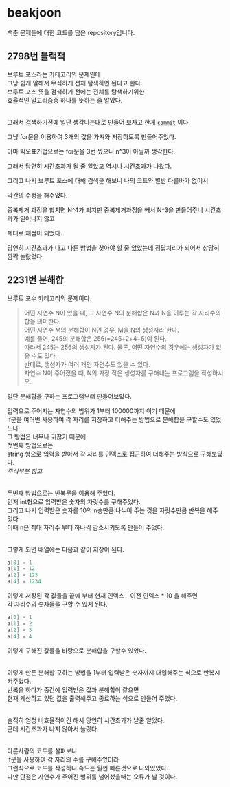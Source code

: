 # beakjoon

백준 문제들에 대한 코드를 담은 repository입니다.<br>

## 2798번 블랙잭

브루트 포스라는 카테고리의 문제인데<br>
그냥 쉽게 말해서 무식하게 전체 탐색하면 된다고 한다.<br>
브루트 포스 뜻을 검색하기 전에는 전체를 탐색하기위한<br>
효율적인 알고리즘중 하나를 뜻하는 줄 알았다.<br><br>

그래서 검색하기전에 일단 생각나는대로 만들어 보자고 한게 [`commit`](https://github.com/soulsystem00/beakjoon/commit/05ad34816832a107402ea5e5d57c57f2729902b7) 이다.<br>

그냥 for문을 이용하여 3개의 값을 가져와 저장하도록 만들어주었다.

아마 빅오표기법으로는 for문을 3번 썼으니 n^3이 아닐까 생각한다.

그래서 당연히 시간초과가 될 줄 알았고 역시나 시간초과가 나왔다.

그리고 나서 브루트 포스에 대해 검색을 해보니 나의 코드와 별반 다를바가 없어서

약간의 수정을 해주었다.

중복제거 과정을 합치면 N^4가 되지만 중복제거과정을 빼서 N^3을 만들어주니 시간초과가 일어나지 않고

제대로 채점이 되었다.

당연히 시간초과가 나고 다른 방법을 찾아야 할 줄 았았는데 정답처리가 되어서 상당히 깜짝 놀랐었다.

## 2231번 분해합

브루트 포수 카테고리의 문제이다.<br>
>어떤 자연수 N이 있을 때, 그 자연수 N의 분해합은 N과 N을 이루는 각 자리수의 합을 의미한다.<br> 어떤 자연수 M의 분해합이 N인 경우, M을 N의 생성자라 한다.<br> 예를 들어, 245의 분해합은 256(=245+2+4+5)이 된다.<br> 따라서 245는 256의 생성자가 된다. 물론, 어떤 자연수의 경우에는 생성자가 없을 수도 있다.<br> 반대로, 생성자가 여러 개인 자연수도 있을 수 있다.<br>자연수 N이 주어졌을 때, N의 가장 작은 생성자를 구해내는 프로그램을 작성하시오.

일단 분해합을 구하는 프로그램부터 만들어보았다.<br>


입력으로 주어지는 자연수의 범위가 1부터 100000까지 이기 때문에<br> 
if문을 여러번 사용하여 각 자리를 저장하고 더해주는 방법으로 분해합을 구할수도 있었느나<br>
그 방법은 너무나 귀찮기 때문에<br>
첫번째 방법으로는 <br>
string 형으로 입력을 받아서 각 자리를 인덱스로 접근하여 더해주는 방식으로 구해보았다.<br>
<I>주석부분 참고</I><br><br>

두번째 방법으로는 반복문을 이용해 주었다.<br>
먼저 int형으로 입력받은 숫자의 자릿수를 구해주었다.<br>
그리고 나서 입력받은 숫자를 10의 n승만큼 나누어 주는 것을 자릿수만큼 반복을 해주었다.<br>
이때 n은 최대 자리수 부터 하나씩 감소시키도록 만들어 주었다.<br><br>

그렇게 되면 배열에는 다음과 같이 저장이 된다.
~~~C
a[0] = 1 
a[1] = 12 
a[2] = 123 
a[4] = 1234
~~~
이렇게 저장된 각 값들을 끝에 부터 현재 인덱스 - 이전 인덱스 * 10 을 해주면<br>
각 자리수의 숫자들을 구할 수 있게 된다.<br>
~~~C
a[0] = 1 
a[1] = 2 
a[2] = 3 
a[4] = 4
~~~
이렇게 구해진 값들을 바탕으로 분해합을 구할수 있었다.<br><br>

이렇게 만든 분해합 구하는 방법을 1부터 입력받은 숫자까지 대입해주는 식으로 반복시켜주었다.<br>
반복을 하다가 중간에 입력받은 값과 분해합이 같으면<br>
현재 계산하고 있던 값을 출력해주고 종료하는 식으로 만들어 주었다.<br><br>

솔직히 엄청 비효율적이긴 해서 당연히 시간초과가 날줄 알았다.<br>
근데 시간초과가 나지 않아서 놀랐다.<br><br>

다른사람의 코드를 살펴보니<br>
if문을 사용하여 각 자리의 수를 구해주었더라<br>
그런식으로 코드를 작성하니 속도는 훨씬 빠른것으로 나와있었다.<br>
다만 단점은 자연수가 주어진 범위를 넘어섰을때는 오류가 날 것이다.<br>
